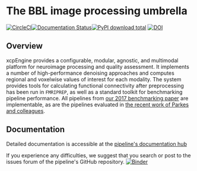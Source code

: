 # The BBL image processing umbrella

[![CircleCI](https://circleci.com/gh/PennBBL/xcpEngine/tree/master.svg?style=svg)](https://circleci.com/gh/PennBBL/xcpEngine/tree/master)[![Documentation Status](https://readthedocs.org/projects/ansicolortags/badge/?version=latest)](http://xcpengine.readthedocs.io/?badge=latest)[![PyPI download total](https://img.shields.io/pypi/dt/ansicolortags.svg)](https://pypi.python.org/pypi/xcpengine-container/) [![DOI](https://zenodo.org/badge/DOI/10.5281/zenodo.8475.svg)](https://doi.org/10.5281/zenodo.8475)

## Overview

xcpEngine provides a configurable, modular, agnostic, and multimodal platform for neuroimage
processing and quality assessment. It implements a number of high-performance denoising approaches
and computes regional and voxelwise values of interest for each modality. The system provides tools
for calculating functional connectivity after preprocessing has been run in `FMRIPREP`, as well as
a standard toolkit for benchmarking pipeline performance. All pipelines from [our 2017 benchmarking
paper](https://www.ncbi.nlm.nih.gov/pubmed/28302591) are implementable, as are the pipelines
evaluated in [the recent work of Parkes and
colleagues](https://www.biorxiv.org/content/early/2017/11/05/156380).

## Documentation

Detailed documentation is accessible at the [pipeline's documentation
hub](http://xcpengine.readthedocs.io)

If you experience any difficulties, we suggest that you search or post to the
issues forum of the pipeline's GitHub repository.
[![Binder](https://mybinder.org/badge_logo.svg)](https://mybinder.org/v2/gh/PennBBL/xcpEngine/master)
